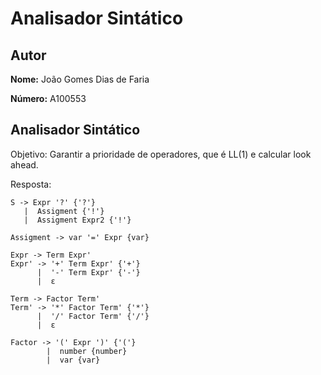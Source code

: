 # Analisador Sintático

## Autor

**Nome:** João Gomes Dias de Faria

**Número:** A100553 


## Analisador Sintático

Objetivo: Garantir a prioridade de operadores, que é LL(1) e calcular look ahead.

Resposta:


```
S -> Expr '?' {'?'}
   |  Assigment {'!'}
   |  Assigment Expr2 {'!'}

Assigment -> var '=' Expr {var}

Expr -> Term Expr'
Expr' -> '+' Term Expr' {'+'}
      |  '-' Term Expr' {'-'}
      |  ε

Term -> Factor Term'
Term' -> '*' Factor Term' {'*'}
      |  '/' Factor Term' {'/'}
      |  ε

Factor -> '(' Expr ')' {'('}
        |  number {number}
        |  var {var}
```
